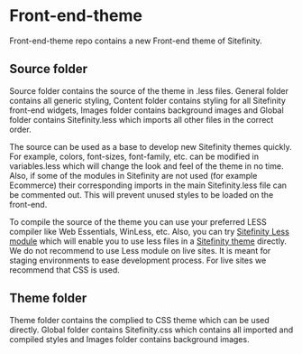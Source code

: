 Front-end-theme
===============
Front-end-theme repo contains a new Front-end theme of Sitefinity. 

Source folder
--------------

Source folder contains the source of the theme in .less files. General folder contains all generic styling, Content folder contains styling for all Sitefinity front-end widgets, Images folder contains background images and Global folder contains Sitefinity.less which imports all other files in the correct order. 

The source can be used as a base to develop new Sitefinity themes quickly. For example, colors, font-sizes, font-family, etc. can be modified in variables.less which will change the look and feel of the theme in no time. Also, if some of the modules in Sitefinity are not used (for example Ecommerce) their corresponding imports in the main Sitefinity.less file can be commented out. This will prevent unused styles to be loaded on the front-end.

To compile the source of the theme you can use your preferred LESS compiler like Web Essentials, WinLess, etc. Also, you can try [Sitefinity Less module](https://github.com/Sitefinity/Less-Module-Dlls) which will enable you to use less files in a [Sitefinity theme](http://www.sitefinity.com/documentation/documentationarticles/designer-s-guide/themes/registering-a-theme) directly. 
We do not recommend to use Less module on live sites. It is meant for staging environments to ease development process. For live sites we recommend that CSS is used.

Theme folder
-------------
Theme folder contains the complied to CSS theme which can be used directly. Global folder contains Sitefinity.css which contains all imported and compiled styles and Images folder contains background images.

